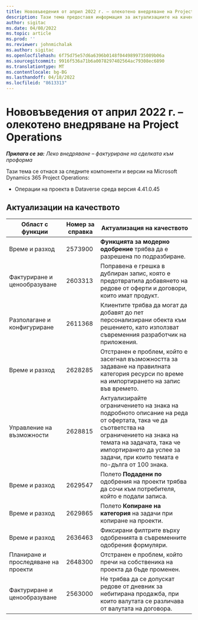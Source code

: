 ```yaml
---
title: Нововъведения от април 2022 г. – олекотено внедряване на Project Operations
description: Тази тема предоставя информация за актуализациите на качеството, които са налични в април 2022 издание на Microsoft Dynamics 365 Project Operations lite разполагане.
author: sigitac
ms.date: 04/08/2022
ms.topic: article
ms.prod: ''
ms.reviewer: johnmichalak
ms.author: sigitac
ms.openlocfilehash: 6f75d75e57d6a6396b0148f0449899735089b06a
ms.sourcegitcommit: 9916f536a71b6a0078297402564ac79308ec6890
ms.translationtype: MT
ms.contentlocale: bg-BG
ms.lasthandoff: 04/18/2022
ms.locfileid: "8613313"
---
```

# <a name="whats-new-april-2022---project-operations-lite-deployment"></a>Нововъведения от април 2022 г. – олекотено внедряване на Project Operations

_**Прилага се за:** Леко внедряване – фактуриране на сделката към проформа_

Тази тема се отнася за следните компоненти и версии на Microsoft Dynamics 365 Project Operations:

- Операции на проекта в Dataverse среда версия 4.41.0.45

## <a name="quality-updates"></a>Актуализации на качеството

| Област с функции | Номер за справка | Актуализация на качеството |
| --- | --- | --- |
| Време и разход | 2573900 | **Функцията за модерно одобрение** трябва да е разрешена по подразбиране. |
| Фактуриране и ценообразуване | 2603313 | Поправена е грешка в дублиран запис, която е предотвратила добавянето на редове от оферти и договори, които имат продукт. |
| Разполагане и конфигуриране | 2611368 | Клиентите трябва да могат да добавят до пет персонализирани обекта към решението, като използват съвременния разработчик на приложения. |
| Време и разход | 2628285 | Отстранен е проблем, който е засегнал възможността за задаване на правилната категория ресурси по време на импортирането на запис във времето. |
|   Управление на възможности| 2628815 | Актуализирайте ограничението на знака на подробното описание на реда от офертата, така че да съответства на ограничението на знака на темата на задачата, така че импортирането да успее за задачи, при които темата е по-дълга от 100 знака. |
| Време и разход| 2629547 | Полето **Подадени по** одобрения на проекти трябва да сочи към потребителя, който е подали записа. |
| Време и разход| 2629865 | Полето **Копиране на категория** на задачи при копиране на проекти. |
| Време и разход| 2636463 | Фиксирани филтрите върху одобренията в съвременните одобрения формуляри. |
| Планиране и проследяване на проекти | 2648300 | Отстранен е проблем, който пречи на собственика на проекта да бъде променен. |
| Фактуриране и ценообразуване | 2563000 | Не трябва да се допускат редове от дневник за небитирана продажба, при които валутата се различава от валутата на договора. |
